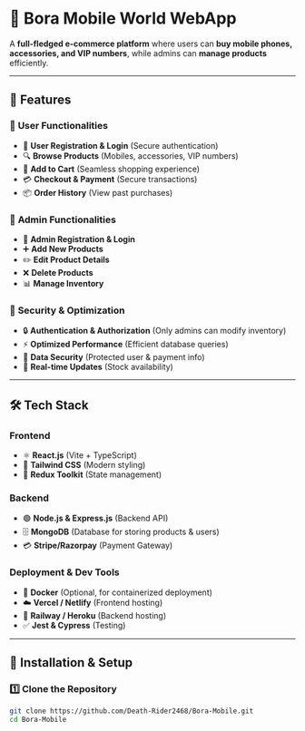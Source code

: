 # 📱 Bora Mobile World WebApp

A **full-fledged e-commerce platform** where users can **buy mobile phones, accessories, and VIP numbers**, while admins can **manage products** efficiently.

---

## 🚀 Features  

### 🔹 **User Functionalities**
- 👤 **User Registration & Login** (Secure authentication)
- 🔍 **Browse Products** (Mobiles, accessories, VIP numbers)
- 🛒 **Add to Cart** (Seamless shopping experience)
- 💳 **Checkout & Payment** (Secure transactions)
- 📦 **Order History** (View past purchases)

### 🔹 **Admin Functionalities**
- 🔑 **Admin Registration & Login**
- ➕ **Add New Products**
- ✏️ **Edit Product Details**
- ❌ **Delete Products**
- 📊 **Manage Inventory**

### 🔹 **Security & Optimization**
- 🔒 **Authentication & Authorization** (Only admins can modify inventory)
- ⚡ **Optimized Performance** (Efficient database queries)
- 🔐 **Data Security** (Protected user & payment info)
- 📡 **Real-time Updates** (Stock availability)

---

## 🛠️ Tech Stack  

### **Frontend**
- ⚛️ **React.js** (Vite + TypeScript)
- 🎨 **Tailwind CSS** (Modern styling)
- 🔄 **Redux Toolkit** (State management)

### **Backend**
- 🟢 **Node.js & Express.js** (Backend API)
- 🗄️ **MongoDB** (Database for storing products & users)
- 💳 **Stripe/Razorpay** (Payment Gateway)

### **Deployment & Dev Tools**
- 🐳 **Docker** (Optional, for containerized deployment)
- ☁️ **Vercel / Netlify** (Frontend hosting)
- 🚀 **Railway / Heroku** (Backend hosting)
- ✅ **Jest & Cypress** (Testing)

---

## 🔧 Installation & Setup  

### 1️⃣ **Clone the Repository**
```bash
git clone https://github.com/Death-Rider2468/Bora-Mobile.git
cd Bora-Mobile
